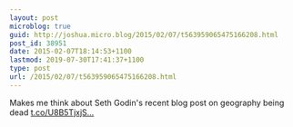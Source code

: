 ```yaml
---
layout: post
microblog: true
guid: http://joshua.micro.blog/2015/02/07/t563959065475166208.html
post_id: 38951
date: 2015-02-07T18:14:53+1100
lastmod: 2019-07-30T17:41:37+1100
type: post
url: /2015/02/07/t563959065475166208.html
---
```

Makes me think about Seth Godin's recent blog post on geography being dead [t.co/U8B5TjxjS...](http://t.co/U8B5TjxjSp)
